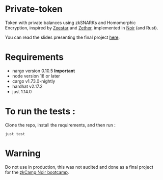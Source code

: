 # Private-token
Token with private balances using zkSNARKs and Homomorphic Encryption, inspired by [Zeestar](https://files.sri.inf.ethz.ch/website/papers/sp22-zeestar.pdf) and [Zether](https://crypto.stanford.edu/~buenz/papers/zether.pdf), implemented in [Noir](https://noir-lang.org/) (and Rust).

You can read the slides presenting the final project [here](https://docs.google.com/presentation/d/1SDTOthvK1xCXcoKlILIKCobktrDf_ibPUbHtykAQfpc/edit?usp=sharing).

# Requirements
* nargo version 0.10.5 **Important**
* node version 18 or later
* cargo v1.73.0-nightly
* hardhat v2.17.2
* just 1.14.0

# To run the tests : 

Clone the repo, install the requirements, and then run : 
```
just test
```

# Warning
Do not use in production, this was not audited and done as a final project for the [zkCamp Noir bootcamp](https://www.zkcamp.xyz/aztec).